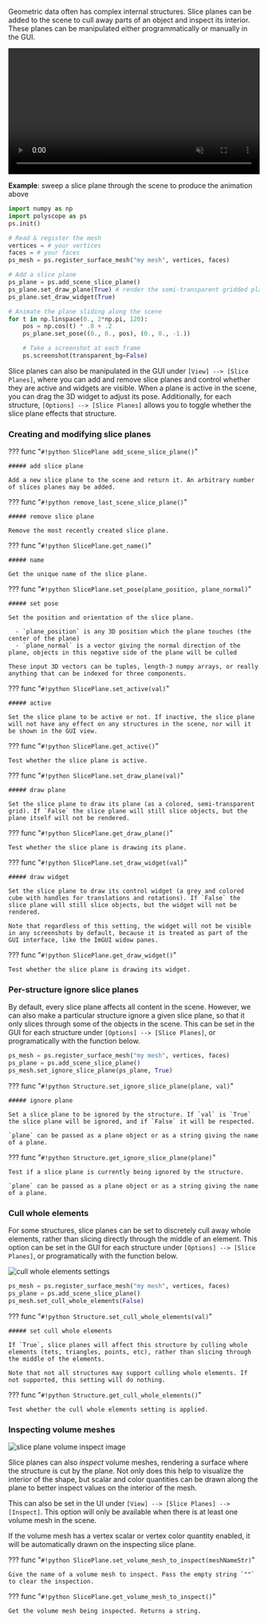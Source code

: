 Geometric data often has complex internal structures. Slice planes can be added to the scene to cull away parts of an object and inspect its interior. These planes can be manipulated either programmatically or manually in the GUI.

<video width=100% autoplay muted loop>
  <source src="/media/movies/slice_slide.mp4" type="video/mp4">
  Your browser does not support the video tag.
</video>


**Example**: sweep a slice plane through the scene to produce the animation above

```python
import numpy as np
import polyscope as ps
ps.init()

# Read & register the mesh
vertices = # your vertices
faces = # your faces
ps_mesh = ps.register_surface_mesh("my mesh", vertices, faces)

# Add a slice plane
ps_plane = ps.add_scene_slice_plane()
ps_plane.set_draw_plane(True) # render the semi-transparent gridded plane
ps_plane.set_draw_widget(True)

# Animate the plane sliding along the scene
for t in np.linspace(0., 2*np.pi, 120):
    pos = np.cos(t) * .8 + .2
    ps_plane.set_pose((0., 0., pos), (0., 0., -1.))

    # Take a screenshot at each frame
    ps.screenshot(transparent_bg=False)
```

Slice planes can also be manipulated in the GUI under `[View] --> [Slice Planes]`, where you can add and remove slice planes and control whether they are active and widgets are visible. When a plane is active in the scene, you can drag the 3D widget to adjust its pose. Additionally, for each structure, `[Options] --> [Slice Planes]` allows you to toggle whether the slice plane effects that structure.


### Creating and modifying slice planes

??? func "`#!python SlicePlane add_scene_slice_plane()`"
    
    ##### add slice plane
    
    Add a new slice plane to the scene and return it. An arbitrary number of slices planes may be added.


??? func "`#!python remove_last_scene_slice_plane()`"
    
    ##### remove slice plane
    
    Remove the most recently created slice plane.


??? func "`#!python SlicePlane.get_name()`"
    
    ##### name

    Get the unique name of the slice plane.


??? func "`#!python SlicePlane.set_pose(plane_position, plane_normal)`"
    
    ##### set pose

    Set the position and orientation of the slice plane.

      - `plane_position` is any 3D position which the plane touches (the center of the plane)
      - `plane_normal` is a vector giving the normal direction of the plane, objects in this negative side of the plane will be culled

    These input 3D vectors can be tuples, length-3 numpy arrays, or really anything that can be indexed for three components.
    


??? func "`#!python SlicePlane.set_active(val)`"
    
    ##### active
 
    Set the slice plane to be active or not. If inactive, the slice plane will not have any effect on any structures in the scene, nor will it be shown in the GUI view.


??? func "`#!python SlicePlane.get_active()`"
    
    Test whether the slice plane is active.


??? func "`#!python SlicePlane.set_draw_plane(val)`"
    
    ##### draw plane
    
    Set the slice plane to draw its plane (as a colored, semi-transparent grid). If `False` the slice plane will still slice objects, but the plane itself will not be rendered.


??? func "`#!python SlicePlane.get_draw_plane()`"
    
    Test whether the slice plane is drawing its plane.


??? func "`#!python SlicePlane.set_draw_widget(val)`"
    
    ##### draw widget
    
    Set the slice plane to draw its control widget (a grey and colored cube with handles for translations and rotations). If `False` the slice plane will still slice objects, but the widget will not be rendered.

    Note that regardless of this setting, the widget will not be visible in any screenshots by default, because it is treated as part of the GUI interface, like the ImGUI widow panes.


??? func "`#!python SlicePlane.get_draw_widget()`"
    
    Test whether the slice plane is drawing its widget.


### Per-structure ignore slice planes

By default, every slice plane affects all content in the scene. However, we can also make a particular structure ignore a given slice plane, so that it only slices through some of the objects in the scene. This can be set in the GUI for each structure under `[Options] --> [Slice Planes]`, or programatically with the function below.

```python
ps_mesh = ps.register_surface_mesh("my mesh", vertices, faces)
ps_plane = ps.add_scene_slice_plane()
ps_mesh.set_ignore_slice_plane(ps_plane, True)
```


??? func "`#!python Structure.set_ignore_slice_plane(plane, val)`"
    
    ##### ignore plane
    
    Set a slice plane to be ignored by the structure. If `val` is `True` the slice plane will be ignored, and if `False` it will be respected.

    `plane` can be passed as a plane object or as a string giving the name of a plane.

??? func "`#!python Structure.get_ignore_slice_plane(plane)`"

    Test if a slice plane is currently being ignored by the structure.
    
    `plane` can be passed as a plane object or as a string giving the name of a plane.

### Cull whole elements

For some structures, slice planes can be set to discretely cull away whole elements, rather than slicing directly through the middle of an element.  This option can be set in the GUI for each structure under `[Options] --> [Slice Planes]`, or programatically with the function below.

![cull whole elements settings]([[url.prefix]]/media/cull_whole_elements.png)

```python
ps_mesh = ps.register_surface_mesh("my mesh", vertices, faces)
ps_plane = ps.add_scene_slice_plane()
ps_mesh.set_cull_whole_elements(False)
```

??? func "`#!python Structure.set_cull_whole_elements(val)`"
    
    ##### set cull whole elements

    If `True`, slice planes will affect this structure by culling whole elements (tets, triangles, points, etc), rather than slicing through the middle of the elements.

    Note that not all structures may support culling whole elements. If not supported, this setting will do nothing.

??? func "`#!python Structure.get_cull_whole_elements()`"

    Test whether the cull whole elements setting is applied.


### Inspecting volume meshes

![slice plane volume inspect image]([[url.prefix]]/media/slice_plane_volume_inspect.png)

Slice planes can also _inspect_ volume meshes, rendering a surface where the structure is cut by the plane. Not only does this help to visualize the interior of the shape, but scalar and color quantities can be drawn along the plane to better inspect values on the interior of the mesh.

This can also be set in the UI under `[View] --> [Slice Planes] --> [Inspect]`. This option will only be available when there is at least one volume mesh in the scene.

If the volume mesh has a vertex scalar or vertex color quantity enabled, it will be automatically drawn on the inspecting slice plane.
        
??? func "`#!python SlicePlane.set_volume_mesh_to_inspect(meshNameStr)`"

    Give the name of a volume mesh to inspect. Pass the empty string `""` to clear the inspection.

??? func "`#!python SlicePlane.get_volume_mesh_to_inspect()`"

    Get the volume mesh being inspected. Returns a string.
